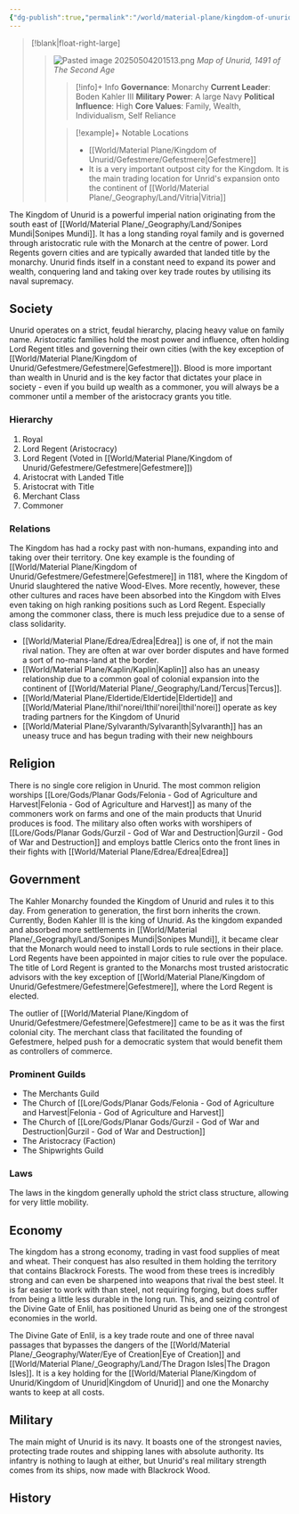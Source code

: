 ```yaml
---
{"dg-publish":true,"permalink":"/world/material-plane/kingdom-of-unurid/kingdom-of-unurid/"}
---
```


>[!blank|float-right-large]
>>
>>![Pasted image 20250504201513.png](/img/user/z_Assets/Pasted%20image%2020250504201513.png)
>>*Map of Unurid, 1491 of The Second Age*
>>>[!info]+ Info
>>>**Governance**: Monarchy
>>>**Current Leader**: Boden Kahler III
>>>**Military Power**: A large Navy
>>>**Political Influence**: High
>>>**Core Values**: Family, Wealth, Individualism, Self Reliance 
>>
>>>[!example]+ Notable Locations
>>>- [[World/Material Plane/Kingdom of Unurid/Gefestmere/Gefestmere\|Gefestmere]]
>>>	- It is a very important outpost city for the Kingdom. It is the main trading location for Unrid's expansion onto the continent of [[World/Material Plane/_Geography/Land/Vitria\|Vitria]]


The Kingdom of Unurid is a powerful imperial nation originating from the south east of [[World/Material Plane/_Geography/Land/Sonipes Mundi\|Sonipes Mundi]]. It has a long standing royal family and is governed through aristocratic rule with the Monarch at the centre of power. Lord Regents govern cities and are typically awarded that landed title by the monarchy. Unurid finds itself in a constant need to expand its power and wealth, conquering land and taking over key trade routes by utilising its naval supremacy.

## Society
Unurid operates on a strict, feudal hierarchy, placing heavy value on family name. Aristocratic families hold the most power and influence, often holding Lord Regent titles and governing their own cities (with the key exception of [[World/Material Plane/Kingdom of Unurid/Gefestmere/Gefestmere\|Gefestmere]]). Blood is more important than wealth in Unurid and is the key factor that dictates your place in society - even if you build up wealth as a commoner, you will always be a commoner until a member of the aristocracy grants you title.

### Hierarchy
1. Royal
2. Lord Regent (Aristocracy)
3. Lord Regent (Voted in [[World/Material Plane/Kingdom of Unurid/Gefestmere/Gefestmere\|Gefestmere]])
4. Aristocrat with Landed Title
5. Aristocrat with Title
6. Merchant Class
7. Commoner

### Relations
The Kingdom has had a rocky past with non-humans, expanding into and taking over their territory. One key example is the founding of [[World/Material Plane/Kingdom of Unurid/Gefestmere/Gefestmere\|Gefestmere]] in 1181, where the Kingdom of Unurid slaughtered the native Wood-Elves. More recently, however, these other cultures and races have been absorbed into the Kingdom with Elves even taking on high ranking positions such as Lord Regent. Especially among the commoner class, there is much less prejudice due to a sense of class solidarity.

- [[World/Material Plane/Edrea/Edrea\|Edrea]] is one of, if not the main rival nation. They are often at war over border disputes and have formed a sort of no-mans-land at the border. 
- [[World/Material Plane/Kaplin/Kaplin\|Kaplin]] also has an uneasy relationship due to a common goal of colonial expansion into the continent of [[World/Material Plane/_Geography/Land/Tercus\|Tercus]].
- [[World/Material Plane/Eldertide/Eldertide\|Eldertide]] and [[World/Material Plane/Ithil'norei/Ithil'norei\|Ithil'norei]] operate as key trading partners for the Kingdom of Unurid
- [[World/Material Plane/Sylvaranth/Sylvaranth\|Sylvaranth]] has an uneasy truce and has begun trading with their new neighbours

## Religion
There is no single core religion in Unurid. The most common religion worships [[Lore/Gods/Planar Gods/Felonia - God of Agriculture and Harvest\|Felonia - God of Agriculture and Harvest]] as many of the commoners work on farms and one of the main products that Unurid produces is food. The military also often works with worshipers of [[Lore/Gods/Planar Gods/Gurzil - God of War and Destruction\|Gurzil - God of War and Destruction]] and employs battle Clerics onto the front lines in their fights with [[World/Material Plane/Edrea/Edrea\|Edrea]]

## Government
The Kahler Monarchy founded the Kingdom of Unurid and rules it to this day. From generation to generation, the first born inherits the crown. Currently, Boden Kahler III is the king of Unurid. As the kingdom expanded and absorbed more settlements in [[World/Material Plane/_Geography/Land/Sonipes Mundi\|Sonipes Mundi]], it became clear that the Monarch would need to install Lords to rule sections in their place. Lord Regents have been appointed in major cities to rule over the populace. The title of Lord Regent is granted to the Monarchs most trusted aristocratic advisors with the key exception of [[World/Material Plane/Kingdom of Unurid/Gefestmere/Gefestmere\|Gefestmere]], where the Lord Regent is elected.

The outlier of [[World/Material Plane/Kingdom of Unurid/Gefestmere/Gefestmere\|Gefestmere]] came to be as it was the first colonial city. The merchant class that facilitated the founding of Gefestmere, helped push for a democratic system that would benefit them as controllers of commerce.

### Prominent Guilds
- The Merchants Guild
- The Church of [[Lore/Gods/Planar Gods/Felonia - God of Agriculture and Harvest\|Felonia - God of Agriculture and Harvest]]
- The Church of [[Lore/Gods/Planar Gods/Gurzil - God of War and Destruction\|Gurzil - God of War and Destruction]]
- The Aristocracy (Faction)
- The Shipwrights Guild
### Laws
The laws in the kingdom generally uphold the strict class structure, allowing for very little mobility. 

## Economy
The kingdom has a strong economy, trading in vast food supplies of meat and wheat. Their conquest has also resulted in them holding the territory that contains Blackrock Forests. The wood from these trees is incredibly strong and can even be sharpened into weapons that rival the best steel. It is far easier to work with than steel, not requiring forging, but does suffer from being a little less durable in the long run. This, and seizing control of the Divine Gate of Enlil, has positioned Unurid as being one of the strongest economies in the world.

The Divine Gate of Enlil, is a key trade route and one of three naval passages that bypasses the dangers of the [[World/Material Plane/_Geography/Water/Eye of Creation\|Eye of Creation]] and [[World/Material Plane/_Geography/Land/The Dragon Isles\|The Dragon Isles]]. It is a key holding for the [[World/Material Plane/Kingdom of Unurid/Kingdom of Unurid\|Kingdom of Unurid]] and one the Monarchy wants to keep at all costs.

## Military
The main might of Unurid is its navy. It boasts one of the strongest navies, protecting trade routes and shipping lanes with absolute authority. Its infantry is nothing to laugh at either, but Unurid's real military strength comes from its ships, now made with Blackrock Wood. 

## History


